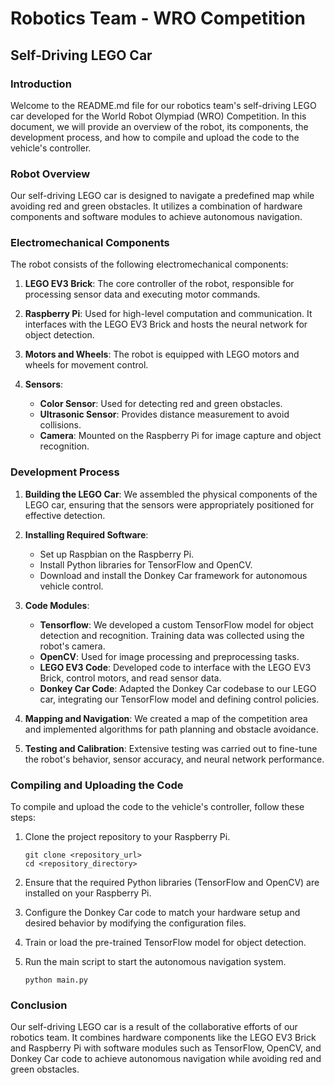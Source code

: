 # Robotics Team - WRO Competition
## Self-Driving LEGO Car

### Introduction
Welcome to the README.md file for our robotics team's self-driving LEGO car developed for the World Robot Olympiad (WRO) Competition. In this document, we will provide an overview of the robot, its components, the development process, and how to compile and upload the code to the vehicle's controller.

### Robot Overview
Our self-driving LEGO car is designed to navigate a predefined map while avoiding red and green obstacles. It utilizes a combination of hardware components and software modules to achieve autonomous navigation.

### Electromechanical Components
The robot consists of the following electromechanical components:

1. **LEGO EV3 Brick**: The core controller of the robot, responsible for processing sensor data and executing motor commands.

2. **Raspberry Pi**: Used for high-level computation and communication. It interfaces with the LEGO EV3 Brick and hosts the neural network for object detection.

3. **Motors and Wheels**: The robot is equipped with LEGO motors and wheels for movement control.

4. **Sensors**:
   - **Color Sensor**: Used for detecting red and green obstacles.
   - **Ultrasonic Sensor**: Provides distance measurement to avoid collisions.
   - **Camera**: Mounted on the Raspberry Pi for image capture and object recognition.

### Development Process
1. **Building the LEGO Car**: We assembled the physical components of the LEGO car, ensuring that the sensors were appropriately positioned for effective detection.

2. **Installing Required Software**:
   - Set up Raspbian on the Raspberry Pi.
   - Install Python libraries for TensorFlow and OpenCV.
   - Download and install the Donkey Car framework for autonomous vehicle control.

3. **Code Modules**:
   - **Tensorflow**: We developed a custom TensorFlow model for object detection and recognition. Training data was collected using the robot's camera.
   - **OpenCV**: Used for image processing and preprocessing tasks.
   - **LEGO EV3 Code**: Developed code to interface with the LEGO EV3 Brick, control motors, and read sensor data.
   - **Donkey Car Code**: Adapted the Donkey Car codebase to our LEGO car, integrating our TensorFlow model and defining control policies.

4. **Mapping and Navigation**: We created a map of the competition area and implemented algorithms for path planning and obstacle avoidance.

5. **Testing and Calibration**: Extensive testing was carried out to fine-tune the robot's behavior, sensor accuracy, and neural network performance.

### Compiling and Uploading the Code
To compile and upload the code to the vehicle's controller, follow these steps:

1. Clone the project repository to your Raspberry Pi.
   ```
   git clone <repository_url>
   cd <repository_directory>
   ```

2. Ensure that the required Python libraries (TensorFlow and OpenCV) are installed on your Raspberry Pi.

3. Configure the Donkey Car code to match your hardware setup and desired behavior by modifying the configuration files.

4. Train or load the pre-trained TensorFlow model for object detection.

5. Run the main script to start the autonomous navigation system.

   ```
   python main.py
   ```

### Conclusion
Our self-driving LEGO car is a result of the collaborative efforts of our robotics team. It combines hardware components like the LEGO EV3 Brick and Raspberry Pi with software modules such as TensorFlow, OpenCV, and Donkey Car code to achieve autonomous navigation while avoiding red and green obstacles.
